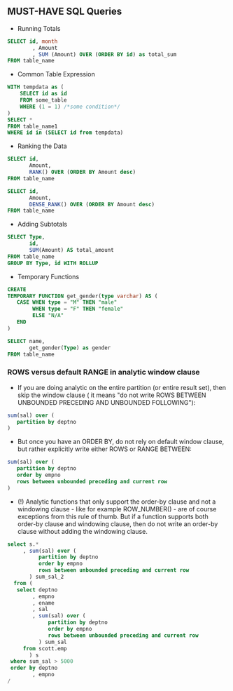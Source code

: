 ## MUST-HAVE SQL Queries

* Running Totals

```sql
SELECT id, month
        , Amount
        , SUM (Amount) OVER (ORDER BY id) as total_sum
FROM table_name
```

* Common Table Expression

```sql
WITH tempdata as (
    SELECT id as id
    FROM some_table
    WHERE (1 = 1) /*some condition*/
)
SELECT *
FROM table_name1
WHERE id in (SELECT id from tempdata)
```

* Ranking the Data

```sql
SELECT id,
       Amount,
       RANK() OVER (ORDER BY Amount desc)
FROM table_name
```

```sql
SELECT id,
       Amount,
       DENSE_RANK() OVER (ORDER BY Amount desc)
FROM table_name
```

* Adding Subtotals

```sql
SELECT Type,
       id,
       SUM(Amount) AS total_amount
FROM table_name
GROUP BY Type, id WITH ROLLUP
```

* Temporary Functions

```sql
CREATE
TEMPORARY FUNCTION get_gender(type varchar) AS (
   CASE WHEN type = "M" THEN "male"
        WHEN type = "F" THEN "female"
        ELSE "N/A"
   END
)

SELECT name,
       get_gender(Type) as gender
FROM table_name
```

### ROWS versus default RANGE in analytic window clause
* If you are doing analytic on the entire partition (or entire result set), then skip the window clause ( it means "do not write ROWS BETWEEN UNBOUNDED PRECEDING AND UNBOUNDED FOLLOWING"):
```sql
sum(sal) over (
   partition by deptno
)
```

* But once you have an ORDER BY, do not rely on default window clause, but rather explicitly write either ROWS or RANGE BETWEEN:
```sql
sum(sal) over (
   partition by deptno
   order by empno
   rows between unbounded preceding and current row
)
```
* (!) Analytic functions that only support the order-by clause and not a windowing clause - like for example ROW_NUMBER() - are of course exceptions from this rule of thumb. 
But if a function supports both order-by clause and windowing clause, then do not write an order-by clause without adding the windowing clause.
```sql
select s.*
     , sum(sal) over (
          partition by deptno
          order by empno
          rows between unbounded preceding and current row
       ) sum_sal_2
  from (
   select deptno
        , empno
        , ename
        , sal
        , sum(sal) over (
             partition by deptno
             order by empno
             rows between unbounded preceding and current row
          ) sum_sal
     from scott.emp
       ) s
 where sum_sal > 5000
 order by deptno
        , empno
/

```
